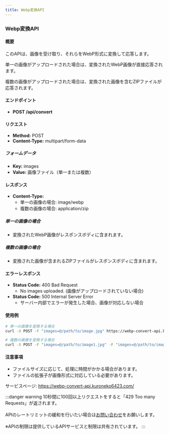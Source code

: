 ```yaml
---
title: Webp変換API
---
```


### Webp変換API
#### 概要
このAPIは、画像を受け取り、それらをWebP形式に変換して応答します。

単一の画像がアップロードされた場合は、変換されたWebP画像が直接応答されます。

複数の画像がアップロードされた場合は、変換された画像を含むZIPファイルが応答されます。

#### エンドポイント

- **POST /api/convert**

#### リクエスト

- **Method:** POST
- **Content-Type:** multipart/form-data

##### フォームデータ

- **Key:** images
- **Value:** 画像ファイル（単一または複数）

#### レスポンス

- **Content-Type:** 
    - 単一の画像の場合: image/webp
    - 複数の画像の場合: application/zip

##### 単一の画像の場合

- 変換されたWebP画像がレスポンスボディに含まれます。

##### 複数の画像の場合

- 変換された画像が含まれるZIPファイルがレスポンスボディに含まれます。

#### エラーレスポンス

- **Status Code:** 400 Bad Request
    - No images uploaded. (画像がアップロードされていない場合)
- **Status Code:** 500 Internal Server Error
    - サーバー内部でエラーが発生した場合、画像が対応しない場合

#### 使用例

```bash
# 単一の画像を変換する場合
curl -X POST -F "images=@/path/to/image.jpg" https://webp-convert-api.kuroneko6423.com/api/convert > converted_image.webp

# 複数の画像を変換する場合
curl -X POST -F "images=@/path/to/image1.jpg" -F "images=@/path/to/image2.jpg" https://webp-convert-api.kuroneko6423.com/api/convert > converted_images.zip
```

#### 注意事項

- ファイルサイズに応じて、処理に時間がかかる場合があります。
- ファイルの拡張子が画像形式に対応している必要があります。

サービスページ: https://webp-convert-api.kuroneko6423.com/


:::danger warning
10秒間に100回以上リクエストをすると「429 Too many Requests」が返されます。
<br></br>APIのレートリミットの緩和を行いたい場合は[お問い合わせ](https://discord.com/invite/Y6w5Jv3EAR)をお願いします。
<br></br>※APIの制限は提供しているAPIサービスと制限は共有されています。
:::
